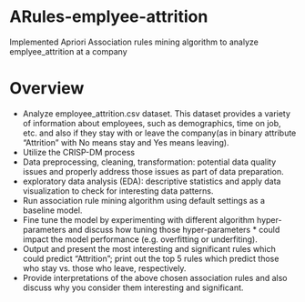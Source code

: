 # ARules-emplyee-attrition
Implemented Apriori Association rules mining algorithm to analyze emplyee_attrition at a company
# Overview
* Analyze employee_attrition.csv dataset. This dataset provides a variety of information about employees, such as demographics, time on job, etc. and also if they stay with or leave the company(as in binary attribute “Attrition” with No means stay and Yes means leaving).
* Utilize the CRISP-DM process
* Data preprocessing, cleaning, transformation: potential data quality issues and properly address those issues as part of data preparation.
* exploratory data analysis (EDA): descriptive statistics and apply data visualization to check for interesting data patterns.
* Run association rule mining algorithm using default settings as a baseline model.
* Fine tune the model by experimenting with different algorithm hyper-parameters and discuss how tuning those hyper-parameters * could impact the model performance (e.g. overfitting or underfiting).
* Output and present the most interesting and significant rules which could predict “Attrition”; print out the top 5 rules which predict those who stay vs. those who leave, respectively.
* Provide interpretations of the above chosen association rules and also discuss why you consider them interesting and significant.

